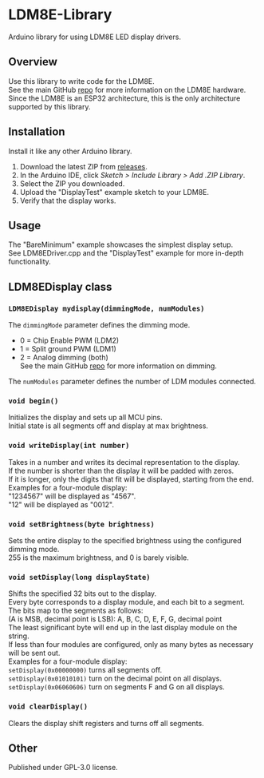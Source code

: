 # LDM8E-Library
Arduino library for using LDM8E LED display drivers. 

## Overview
Use this library to write code for the LDM8E.  
See the main GitHub [repo](https://github.com/ndornseif/LDM8E-LEDDisplayController) for more information on the LDM8E hardware.  
Since the LDM8E is an ESP32 architecture, this is the only architecture supported by this library.

## Installation
Install it like any other Arduino library.
1. Download the latest ZIP from [releases](https://github.com/ndornseif/LDM8E-Library/releases).
2. In the Arduino IDE, click *Sketch > Include Library > Add .ZIP Library*.
3. Select the ZIP you downloaded.
4. Upload the "DisplayTest" example sketch to your LDM8E. 
5. Verify that the display works.

## Usage
The "BareMinimum" example showcases the simplest display setup.  
See LDM8EDriver.cpp and the "DisplayTest" example for more in-depth functionality.

## LDM8EDisplay class
### `LDM8EDisplay mydisplay(dimmingMode, numModules)`  
The `dimmingMode` parameter defines the dimming mode.  
- 0 = Chip Enable PWM (LDM2)  
- 1 = Split ground PWM (LDM1)  
- 2 = Analog dimming (both)  
See the main GitHub [repo](https://github.com/ndornseif/LDM8E-LEDDisplayController) for more information on dimming.  

The `numModules` parameter defines the number of LDM modules connected.  

### `void begin()`  
Initializes the display and sets up all MCU pins.  
Initial state is all segments off and display at max brightness.  
### `void writeDisplay(int number)`  
Takes in a number and writes its decimal representation to the display.  
If the number is shorter than the display it will be padded with zeros.  
If it is longer, only the digits that fit will be displayed, starting from the end.  
Examples for a four-module display:   
"1234567" will be displayed as "4567".  
"12" will be displayed as "0012".  
### `void setBrightness(byte brightness)`  
Sets the entire display to the specified brightness using the configured dimming mode.  
255 is the maximum brightness, and 0 is barely visible.  
### `void setDisplay(long displayState)`  
Shifts the specified 32 bits out to the display.  
Every byte corresponds to a display module, and each bit to a segment.  
The bits map to the segments as follows:  
(A is MSB, decimal point is LSB): A, B, C, D, E, F, G, decimal point   
The least significant byte will end up in the last display module on the string.  
If less than four modules are configured, only as many bytes as necessary will be sent out.  
Examples for a four-module display:   
`setDisplay(0x00000000)` turns all segments off.  
`setDisplay(0x01010101)` turn on the decimal point on all displays.  
`setDisplay(0x06060606)` turn on segments F and G on all displays.  
### `void clearDisplay()`  
Clears the display shift registers and turns off all segments.   

## Other  
Published under GPL-3.0 license.  